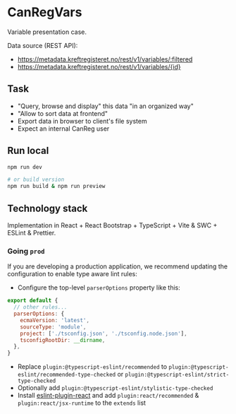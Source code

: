 # CanRegVars

Variable presentation case.

Data source (REST API):

- https://metadata.kreftregisteret.no/rest/v1/variables/:filtered
- https://metadata.kreftregisteret.no/rest/v1/variables/{id}

## Task

- "Query, browse and display" this data "in an organized way"
- "Allow to sort data at frontend"
- Export data in browser to client's file system
- Expect an internal CanReg user

## Run local

```sh
npm run dev

# or build version
npm run build & npm run preview
```

## Technology stack

Implementation in React + React Bootstrap + TypeScript + Vite & SWC + ESLint & Prettier.

### Going `prod`

If you are developing a production application, we recommend updating the configuration to enable type aware lint rules:

- Configure the top-level `parserOptions` property like this:

```js
export default {
  // other rules...
  parserOptions: {
    ecmaVersion: 'latest',
    sourceType: 'module',
    project: ['./tsconfig.json', './tsconfig.node.json'],
    tsconfigRootDir: __dirname,
  },
}
```

- Replace `plugin:@typescript-eslint/recommended` to `plugin:@typescript-eslint/recommended-type-checked` or `plugin:@typescript-eslint/strict-type-checked`
- Optionally add `plugin:@typescript-eslint/stylistic-type-checked`
- Install [eslint-plugin-react](https://github.com/jsx-eslint/eslint-plugin-react) and add `plugin:react/recommended` & `plugin:react/jsx-runtime` to the `extends` list
